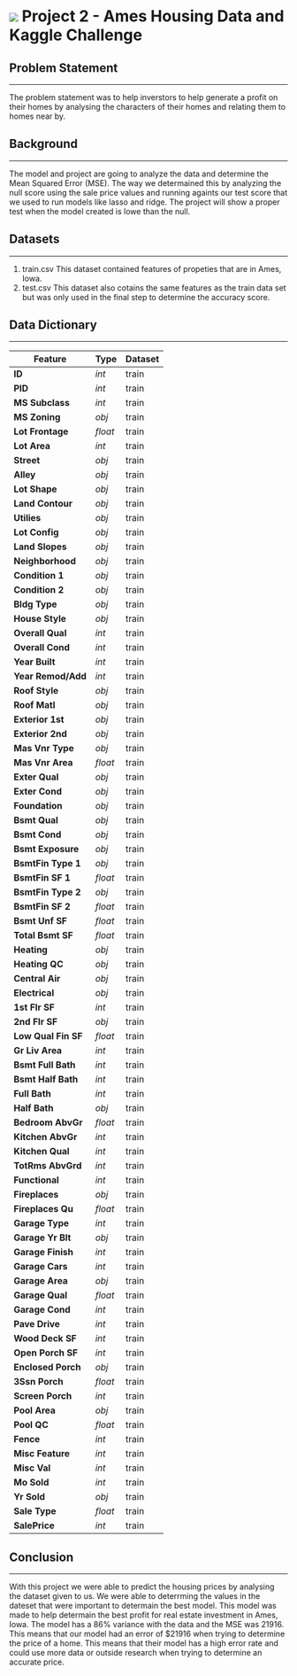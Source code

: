 # ![](https://ga-dash.s3.amazonaws.com/production/assets/logo-9f88ae6c9c3871690e33280fcf557f33.png) Project 2 - Ames Housing Data and Kaggle Challenge

## Problem Statement 
---

The problem statement was to help inverstors to help generate a profit on their homes by analysing the characters of their homes and relating them to homes near by.

## Background
--- 

The model and project are going to analyze the data and determine the Mean Squared Error (MSE). The way we determained this by analyzing the null score using the sale price values and running againts our test score that we used to run models like lasso and ridge. The project will show a proper test when the model created is lowe than the null.

## Datasets
---

1. train.csv
    This dataset contained features of propeties that are in Ames, Iowa.
2. test.csv
    This dataset also cotains the same features as the train data set but was only used in the final step to determine the accuracy score.

## Data Dictionary
---

|Feature|Type|Dataset|                                 
|---|---|---|
|**ID**|*int*|train|
|**PID**|*int*|train|
|**MS Subclass**|*int*|train| 
|**MS Zoning**|*obj*|train| 
|**Lot Frontage**|*float*|train| 
|**Lot Area**|*int*|train| 
|**Street**|*obj*|train|
|**Alley**|*obj*|train|
|**Lot Shape**|*obj*|train| 
|**Land Contour**|*obj*|train| 
|**Utilies**|*obj*|train| 
|**Lot Config**|*obj*|train| 
|**Land Slopes**|*obj*|train|
|**Neighborhood**|*obj*|train|
|**Condition 1**|*obj*|train| 
|**Condition 2**|*obj*|train| 
|**Bldg Type**|*obj*|train| 
|**House Style**|*obj*|train|
|**Overall Qual**|*int*|train|
|**Overall Cond**|*int*|train|
|**Year Built**|*int*|train| 
|**Year Remod/Add**|*int*|train| 
|**Roof Style**|*obj*|train| 
|**Roof Matl**|*obj*|train| 
|**Exterior 1st**|*obj*|train|
|**Exterior 2nd**|*obj*|train|
|**Mas Vnr Type**|*obj*|train| 
|**Mas Vnr Area**|*float*|train| 
|**Exter Qual**|*obj*|train| 
|**Exter Cond**|*obj*|train| 
|**Foundation**|*obj*|train|
|**Bsmt Qual**|*obj*|train|
|**Bsmt Cond**|*obj*|train| 
|**Bsmt Exposure**|*obj*|train| 
|**BsmtFin Type 1**|*obj*|train| 
|**BsmtFin SF 1**|*float*|train| 
|**BsmtFin Type 2**|*obj*|train|
|**BsmtFin SF 2**|*float*|train|
|**Bsmt Unf SF**|*float*|train| 
|**Total Bsmt SF**|*float*|train| 
|**Heating**|*obj*|train| 
|**Heating QC**|*obj*|train| 
|**Central Air**|*obj*|train|
|**Electrical**|*obj*|train|
|**1st Flr SF**|*int*|train| 
|**2nd Flr SF**|*obj*|train| 
|**Low Qual Fin SF**|*float*|train| 
|**Gr Liv Area**|*int*|train| 
|**Bsmt Full Bath**|*int*|train|
|**Bsmt Half Bath**|*int*|train|
|**Full Bath**|*int*|train| 
|**Half Bath**|*obj*|train| 
|**Bedroom AbvGr**|*float*|train| 
|**Kitchen AbvGr**|*int*|train|
|**Kitchen Qual**|*int*|train|
|**TotRms AbvGrd**|*int*|train|
|**Functional**|*int*|train| 
|**Fireplaces**|*obj*|train| 
|**Fireplaces Qu**|*float*|train| 
|**Garage Type**|*int*|train| 
|**Garage Yr Blt**|*obj*|train|
|**Garage Finish**|*int*|train|
|**Garage Cars**|*int*|train| 
|**Garage Area**|*obj*|train| 
|**Garage Qual**|*float*|train| 
|**Garage Cond**|*int*|train| 
|**Pave Drive**|*int*|train|
|**Wood Deck SF**|*int*|train|
|**Open Porch SF**|*int*|train| 
|**Enclosed Porch**|*obj*|train| 
|**3Ssn Porch**|*float*|train| 
|**Screen Porch**|*int*|train| 
|**Pool Area**|*obj*|train| 
|**Pool QC**|*float*|train| 
|**Fence**|*int*|train| 
|**Misc Feature**|*int*|train|
|**Misc Val**|*int*|train|
|**Mo Sold**|*int*|train| 
|**Yr Sold**|*obj*|train| 
|**Sale Type**|*float*|train| 
|**SalePrice**|*int*|train| 

## Conclusion
---

With this project we were able to predict the housing prices by analysing the dataset given to us. We were able to deterrming the values in the dateset that were important to determain the best model.
This model was made to help determain the best profit for real estate investment in Ames, Iowa. The model has a 86% variance with the data and the MSE was 21916. This means that our model had an error of $21916 when trying to determine the price of a home. This means that their model has a high error rate and could use more data or outside research when trying to determine an accurate price.


